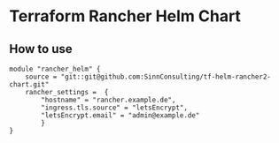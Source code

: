 # Terraform Rancher Helm Chart

## How to use

```hcl
module "rancher_helm" {
    source = "git::git@github.com:SinnConsulting/tf-helm-rancher2-chart.git"
    rancher_settings =  {
        "hostname" = "rancher.example.de",
        "ingress.tls.source" = "letsEncrypt",
        "letsEncrypt.email" = "admin@example.de"
        }
}
```
